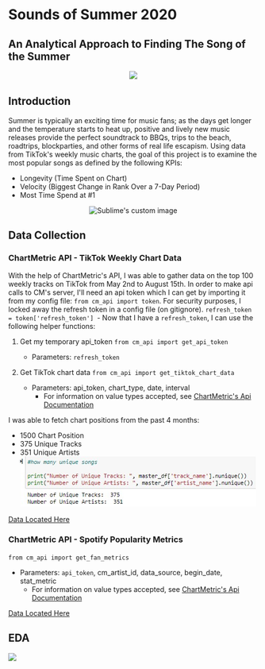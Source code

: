# Sounds of Summer 2020
## An Analytical Approach to Finding The Song of the Summer
<p align="center">
<img src="https://media.giphy.com/media/TKqXCyRwqf0DC/source.gif">
</p>

## Introduction

Summer is typically an exciting time for music fans; as the days get longer and the temperature 
starts to heat up, positive and lively new music releases provide the perfect soundtrack 
to BBQs, trips to the beach, roadtrips, blockparties, and other forms of real life escapism.
Using data from TikTok's weekly music charts, the goal of this project is to examine the most
popular songs  as defined by the following KPIs:
- Longevity (Time Spent on Chart)
- Velocity (Biggest Change in Rank Over a 7-Day Period)
- Most Time Spend at #1

<p align="center">
<img src="https://media.giphy.com/media/xUPN3lFweTO9jnXgCk/source.gif" alt="Sublime's custom image"/>
</p>

## Data Collection
### ChartMetric API - TikTok Weekly Chart Data
With the help of ChartMetric's API, I was able to gather data on the top 100 weekly tracks on TikTok 
from May 2nd to August 15th.
In order to make api calls to CM's server, I'll need an api token 
which I can get by importing it from my config file: 
        `from cm_api import token`.
For security purposes, I locked away the refresh token in a config file (on gitignore).
        `refresh_token = token['refresh_token'] `-
Now that I have a `refresh_token`, I can use the following helper functions:
1. Get my temporary api_token `from cm_api import get_api_token`
    - Parameters: `refresh_token`

2. Get TikTok chart data `from cm_api import get_tiktok_chart_data`
    - Parameters: api_token, chart_type, date, interval
        - For information on value types accepted, see [ChartMetric's Api Documentation](https://api.chartmetric.com/apidoc/#api-Charts-GetTiktokTracksChart)

I was able to fetch chart positions from the past 4 months:
- 1500 Chart Position
- 375 Unique Tracks
- 351 Unique Artists
![](/images/numberofsongsartists.png)

[Data Located Here](https://github.com/jacksonbull87/Roses-Explosion/tree/master/datasets)
### ChartMetric API - Spotify Popularity Metrics
`from cm_api import get_fan_metrics`
- Parameters: `api_token`, cm_artist_id, data_source, begin_date, stat_metric
    - For information on value types accepted, see [ChartMetric's Api Documentation](https://api.chartmetric.com/apidoc/#api-Artist-GetArtistorStat)

[Data Located Here](https://github.com/jacksonbull87/Roses-Explosion/tree/master/datasets)
## EDA
<div class='tableauPlaceholder' id='viz1599179803699' style='position: relative'><noscript><a href='#'><img alt=' ' src='https:&#47;&#47;public.tableau.com&#47;static&#47;images&#47;Mo&#47;MostPopularTikTokSongsSummer2020&#47;TimeOnChartTop10&#47;1_rss.png' style='border: none' /></a></noscript><object class='tableauViz'  style='display:none;'><param name='host_url' value='https%3A%2F%2Fpublic.tableau.com%2F' /> <param name='embed_code_version' value='3' /> <param name='site_root' value='' /><param name='name' value='MostPopularTikTokSongsSummer2020&#47;TimeOnChartTop10' /><param name='tabs' value='no' /><param name='toolbar' value='yes' /><param name='static_image' value='https:&#47;&#47;public.tableau.com&#47;static&#47;images&#47;Mo&#47;MostPopularTikTokSongsSummer2020&#47;TimeOnChartTop10&#47;1.png' /> <param name='animate_transition' value='yes' /><param name='display_static_image' value='yes' /><param name='display_spinner' value='yes' /><param name='display_overlay' value='yes' /><param name='display_count' value='yes' /><param name='language' value='en' /><param name='filter' value='publish=yes' /></object></div>               

 <!-- <script type='text/javascript'>                    var divElement = document.getElementById('viz1599179803699');                    var vizElement = divElement.getElementsByTagName('object')[0];                    vizElement.style.width='100%';vizElement.style.height=(divElement.offsetWidth*0.75)+'px';                    var scriptElement = document.createElement('script');                    scriptElement.src = 'https://public.tableau.com/javascripts/api/viz_v1.js';                    vizElement.parentNode.insertBefore(scriptElement, vizElement);                </script> -->

